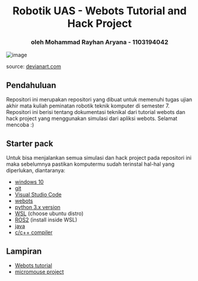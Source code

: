 <h1 align="center">Robotik UAS - Webots Tutorial and Hack Project</h1>
<h3 align="center"> oleh Mohammad Rayhan Aryana - 1103194042</h3>

![image](https://images-wixmp-ed30a86b8c4ca887773594c2.wixmp.com/f/aa2d6018-0475-49e8-8a7b-5de44e90ccd5/d9v0lsx-c56e5417-0e60-497a-a059-de60955973a4.jpg/v1/fill/w_600,h_849,q_75,strp/doodle_of_telkom_university_logo_by_dhekaanzarp_d9v0lsx-fullview.jpg?token=eyJ0eXAiOiJKV1QiLCJhbGciOiJIUzI1NiJ9.eyJzdWIiOiJ1cm46YXBwOjdlMGQxODg5ODIyNjQzNzNhNWYwZDQxNWVhMGQyNmUwIiwiaXNzIjoidXJuOmFwcDo3ZTBkMTg4OTgyMjY0MzczYTVmMGQ0MTVlYTBkMjZlMCIsIm9iaiI6W1t7ImhlaWdodCI6Ijw9ODQ5IiwicGF0aCI6IlwvZlwvYWEyZDYwMTgtMDQ3NS00OWU4LThhN2ItNWRlNDRlOTBjY2Q1XC9kOXYwbHN4LWM1NmU1NDE3LTBlNjAtNDk3YS1hMDU5LWRlNjA5NTU5NzNhNC5qcGciLCJ3aWR0aCI6Ijw9NjAwIn1dXSwiYXVkIjpbInVybjpzZXJ2aWNlOmltYWdlLm9wZXJhdGlvbnMiXX0.czcCP-rZ6__l8i4exAbV7Yd8EII98mzZ3PXJF7NY23g) 

source: [devianart.com](https://www.deviantart.com/dhekaanzarp/art/Doodle-of-Telkom-University-logo-596291937)

## Pendahuluan
Repositori ini merupakan repositori yang dibuat untuk memenuhi tugas ujian akhir mata kuliah peminatan robotik teknik komputer di semester 7. Repositori ini berisi tentang dokumentasi teknikal dari tutorial webots dan hack project yang menggunakan simulasi dari apliksi webots. Selamat mencoba :)

## Starter pack
Untuk bisa menjalankan semua simulasi dan hack project pada repositori ini maka sebelumnya pastikan komputermu sudah terinstal hal-hal yang diperlukan, diantaranya:
- [windows 10](https://www.microsoft.com/en-us/software-download/windows10)
- [git](https://git-scm.com/downloads)
- [Visual Studio Code](https://code.visualstudio.com/download)
- [webots](https://cyberbotics.com/)
- [python 3.x version](https://www.python.org/downloads/)
- [WSL](https://pureinfotech.com/install-windows-subsystem-linux-2-windows-10/) (choose ubuntu distro)
- [ROS2](https://docs.ros.org/en/humble/Installation/Ubuntu-Install-Debians.html) (install inside WSL)
- [java](https://www.openlogic.com/openjdk-downloads)
- [c/c++ compiler](https://visualstudio.microsoft.com/vs/features/cplusplus/)
 ## Lampiran
- [Webots tutorial](https://cyberbotics.com/doc/guide/tutorials)
- [micromouse project](https://github.com/emstef/Micromouse)